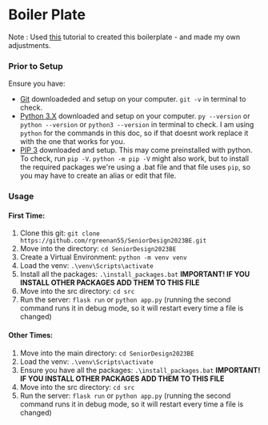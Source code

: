 # Boiler Plate
Note : Used [this](https://dev.to/nagatodev/getting-started-with-flask-1kn1) tutorial to created this boilerplate - and made my own adjustments.

### Prior to Setup
Ensure you have:
- [Git](https://git-scm.com/download/win) downloadeded and setup on your computer. ```git -v``` in terminal to check.
- [Python 3.X](https://www.python.org/downloads/) downloaded and setup on your computer. `py --version` or `python --version` or `python3 --version` in terminal to check. I am using `python` for the commands in this doc, so if that doesnt work replace it with the one that works for you.
- [PIP 3](https://pip.pypa.io/en/stable/installation/) downloaded and setup. This may come preinstalled with python. To check, run `pip -V`. `python -m pip -V` might also work, but to install the required packages we're using a .bat file and that file uses `pip`, so you may have to create an alias or edit that file.

### Usage

#### First Time:
1. Clone this git: `git clone https://github.com/rgreenan55/SeniorDesign2023BE.git`
2. Move into the directory: `cd SeniorDesign2023BE`
3. Create a Virtual Environment: `python -m venv venv`
4. Load the venv: `.\venv\Scripts\activate`
5. Install all the packages: `.\install_packages.bat` **IMPORTANT! IF YOU INSTALL OTHER PACKAGES ADD THEM TO THIS FILE**
6. Move into the src directory: `cd src`
7. Run the server: `flask run` or `python app.py` (running the second command runs it in debug mode, so it will restart every time a file is changed)

#### Other Times:
1. Move into the main directory: `cd SeniorDesign2023BE`
2. Load the venv: `.\venv\Scripts\activate`
3. Ensure you have all the packages: `.\install_packages.bat` **IMPORTANT! IF YOU INSTALL OTHER PACKAGES ADD THEM TO THIS FILE**
4. Move into the src directory: `cd src`
5. Run the server: `flask run` or `python app.py` (running the second command runs it in debug mode, so it will restart every time a file is changed)